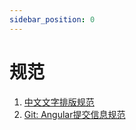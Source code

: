 ```yaml
---
sidebar_position: 0
---
```


# 规范

1. [中文文字排版规范](https://github.com/sparanoid/chinese-copywriting-guidelines/blob/master/README.zh-Hans.md)
1. [Git: Angular提交信息规范](https://zj-git-guide.readthedocs.io/zh_CN/latest/message/Angular提交信息规范/)
